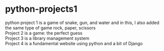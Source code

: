 # python-projects1

<p> python project 1 is a game of snake, gun, and water
and in this, I also added the same type of game rock, paper, scissors
<br> Project 2 is a game: the perfect guess 
<br> Project 3 is a library management system 
<br> Project 4 is a fundamental website using python and a bit of Django
